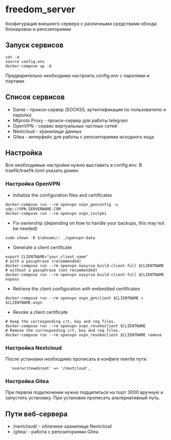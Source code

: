 # freedom_server
Конфигурация внешнего сервера с различными средствами обхода блокировок и репозиториями

## Запуск сервисов

```
set -a
source config.env
docker-compose up -d
```

Предварительно необходимо настроить config.env с паролями и портами

## Список сервисов

* Dante - прокси-сервер (SOCKS5, аутентификация по пользователю и паролю)
* Mtproto Proxy - прокси-сервер для работы telegram
* OpenVPN - сервис виртуальных частных сетей
* Nextcloud - хранилище данных
* Gitea - интерфейс для работы с репозиториями исходного кода


## Настройка

Все необходимые настройки нужно выставить в config.env.
В traefik/traefik.toml указать домен.


### Настройка OpenVPN

* Initialize the configuration files and certificates

```
docker-compose run --rm openvpn ovpn_genconfig -u udp://VPN.SERVERNAME.COM
docker-compose run --rm openvpn ovpn_initpki
```

* Fix ownership (depending on how to handle your backups, this may not be needed)

```
sudo chown -R $(whoami): ./openvpn-data
```
* Generate a client certificate

```
export CLIENTNAME="your_client_name"
# with a passphrase (recommended)
docker-compose run --rm openvpn easyrsa build-client-full $CLIENTNAME
# without a passphrase (not recommended)
docker-compose run --rm openvpn easyrsa build-client-full $CLIENTNAME nopass
```
* Retrieve the client configuration with embedded certificates

```
docker-compose run --rm openvpn ovpn_getclient $CLIENTNAME > $CLIENTNAME.ovpn
```

* Revoke a client certificate

```
# Keep the corresponding crt, key and req files.
docker-compose run --rm openvpn ovpn_revokeclient $CLIENTNAME
# Remove the corresponding crt, key and req files.
docker-compose run --rm openvpn ovpn_revokeclient $CLIENTNAME remove
```

### Настройка Nextcloud

После установки необходимо прописать в конфиге rewrite пути:

```
  'overwritewebroot' => '/nextcloud',

```

### Настройка Gitea

При первом подключении нужно подцепиться на порт 3000 вручную и запустить установку. При установке прописать альтернативный путь.

## Пути веб-сервера

* /nextcloud/ - облачное хранилище Nextcloud
* /gitea/ - работа с репозиториями Gitea



